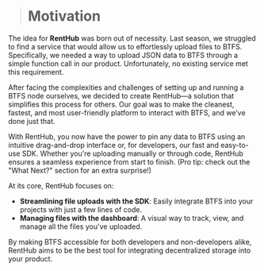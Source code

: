 ># Motivation

The idea for **RentHub** was born out of necessity. Last season, we struggled to find a service that would allow us to effortlessly upload files to BTFS. Specifically, we needed a way to upload JSON data to BTFS through a simple function call in our product. Unfortunately, no existing service met this requirement.

After facing the complexities and challenges of setting up and running a BTFS node ourselves, we decided to create RentHub—a solution that simplifies this process for others. Our goal was to make the cleanest, fastest, and most user-friendly platform to interact with BTFS, and we’ve done just that.

With RentHub, you now have the power to pin any data to BTFS using an intuitive drag-and-drop interface or, for developers, our fast and easy-to-use SDK. Whether you're uploading manually or through code, RentHub ensures a seamless experience from start to finish. (Pro tip: check out the "What Next?" section for an extra surprise!)

At its core, RentHub focuses on:
- **Streamlining file uploads with the SDK**: Easily integrate BTFS into your projects with just a few lines of code.
- **Managing files with the dashboard**: A visual way to track, view, and manage all the files you've uploaded.

By making BTFS accessible for both developers and non-developers alike, RentHub aims to be the best tool for integrating decentralized storage into your product.